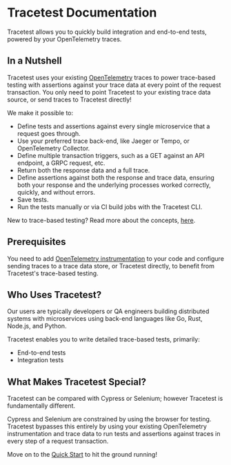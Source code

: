# Tracetest Documentation

<!-- 
TODO: migrate video to youtube and use YT embed.

<p align="center">
 <script src="https://fast.wistia.com/embed/medias/dw06408oqz.jsonp" async></script><script src="https://fast.wistia.com/assets/external/E-v1.js" async></script><div class="wistia_responsive_padding" style="padding:56.25% 0 0 0;position:relative;"><div class="wistia_responsive_wrapper" style="height:100%;left:0;position:absolute;top:0;width:100%;"><div class="wistia_embed wistia_async_dw06408oqz videoFoam=true" style="height:100%;position:relative;width:100%"><div class="wistia_swatch" style="height:100%;left:0;opacity:0;overflow:hidden;position:absolute;top:0;transition:opacity 200ms;width:100%;"><img src="https://fast.wistia.com/embed/medias/dw06408oqz/swatch" style="filter:blur(5px);height:100%;object-fit:contain;width:100%;" alt="" aria-hidden="true" onload="this.parentNode.style.opacity=1;" /></div></div></div></div>
</p>

-->

Tracetest allows you to quickly build integration and end-to-end tests, powered by your OpenTelemetry traces.

## In a Nutshell

Tracetest uses your existing [OpenTelemetry](https://opentelemetry.io/docs/getting-started/) traces to power trace-based testing with assertions against your trace data at every point of the request transaction. You only need to point Tracetest to your existing trace data source, or send traces to Tracetest directly!

We make it possible to:

- Define tests and assertions against every single microservice that a request goes through.
- Use your preferred trace back-end, like Jaeger or Tempo, or OpenTelemetry Collector.
- Define multiple transaction triggers, such as a GET against an API endpoint, a GRPC request, etc.
- Return both the response data and a full trace.
- Define assertions against both the response and trace data, ensuring both your response and the underlying processes worked correctly, quickly, and without errors.
- Save tests.
- Run the tests manually or via CI build jobs with the Tracetest CLI.

New to trace-based testing? Read more about the concepts, [here](./concepts/what-is-trace-based-testing).

## Prerequisites

You need to add [OpenTelemetry instrumentation](https://opentelemetry.io/docs/instrumentation/) to your code and configure sending traces to a trace data store, or Tracetest directly, to benefit from Tracetest's trace-based testing.

## Who Uses Tracetest?

Our users are typically developers or QA engineers building distributed systems with microservices using back-end languages like Go, Rust, Node.js, and Python.

Tracetest enables you to write detailed trace-based tests, primarily:

- End-to-end tests
- Integration tests

## What Makes Tracetest Special?

Tracetest can be compared with Cypress or Selenium; however Tracetest is fundamentally different.

Cypress and Selenium are constrained by using the browser for testing. Tracetest bypasses this entirely by using your existing OpenTelemetry instrumentation and trace data to run tests and assertions against traces in every step of a request transaction.

Move on to the [Quick Start](./getting-started/installation.md) to hit the ground running!
